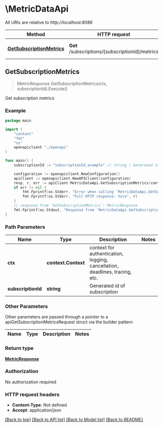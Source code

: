 # \MetricDataApi

All URIs are relative to *http://localhost:8086*

Method | HTTP request | Description
------------- | ------------- | -------------
[**GetSubscriptionMetrics**](MetricDataApi.md#GetSubscriptionMetrics) | **Get** /subscriptions/{subscriptionId}/metrics | Get subscription metrics



## GetSubscriptionMetrics

> MetricResponse GetSubscriptionMetrics(ctx, subscriptionId).Execute()

Get subscription metrics



### Example

```go
package main

import (
    "context"
    "fmt"
    "os"
    openapiclient "./openapi"
)

func main() {
    subscriptionId := "subscriptionId_example" // string | Generated id of subscription

    configuration := openapiclient.NewConfiguration()
    apiClient := openapiclient.NewAPIClient(configuration)
    resp, r, err := apiClient.MetricDataApi.GetSubscriptionMetrics(context.Background(), subscriptionId).Execute()
    if err != nil {
        fmt.Fprintf(os.Stderr, "Error when calling `MetricDataApi.GetSubscriptionMetrics``: %v\n", err)
        fmt.Fprintf(os.Stderr, "Full HTTP response: %v\n", r)
    }
    // response from `GetSubscriptionMetrics`: MetricResponse
    fmt.Fprintf(os.Stdout, "Response from `MetricDataApi.GetSubscriptionMetrics`: %v\n", resp)
}
```

### Path Parameters


Name | Type | Description  | Notes
------------- | ------------- | ------------- | -------------
**ctx** | **context.Context** | context for authentication, logging, cancellation, deadlines, tracing, etc.
**subscriptionId** | **string** | Generated id of subscription | 

### Other Parameters

Other parameters are passed through a pointer to a apiGetSubscriptionMetricsRequest struct via the builder pattern


Name | Type | Description  | Notes
------------- | ------------- | ------------- | -------------


### Return type

[**MetricResponse**](MetricResponse.md)

### Authorization

No authorization required

### HTTP request headers

- **Content-Type**: Not defined
- **Accept**: application/json

[[Back to top]](#) [[Back to API list]](../README.md#documentation-for-api-endpoints)
[[Back to Model list]](../README.md#documentation-for-models)
[[Back to README]](../README.md)


